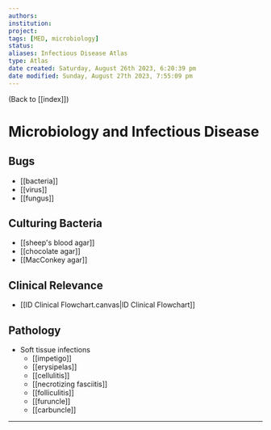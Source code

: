 ```yaml
---
authors: 
institution: 
project: 
tags: [MED, microbiology]
status: 
aliases: Infectious Disease Atlas
type: Atlas
date created: Saturday, August 26th 2023, 6:20:39 pm
date modified: Sunday, August 27th 2023, 7:55:09 pm
---
```


(Back to [[index]])

# Microbiology and Infectious Disease

## Bugs
- [[bacteria]]
- [[virus]]
- [[fungus]]
## Culturing Bacteria
- [[sheep's blood agar]]
- [[chocolate agar]]
- [[MacConkey agar]]
## Clinical Relevance
- [[ID Clinical Flowchart.canvas|ID Clinical Flowchart]]
## Pathology
- Soft tissue infections
	- [[impetigo]]
	- [[erysipelas]]
	- [[cellulitis]]
	- [[necrotizing fasciitis]]
	- [[folliculitis]]
	- [[furuncle]]
	- [[carbuncle]]

---
